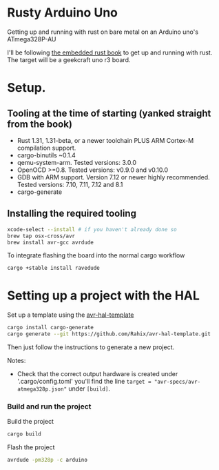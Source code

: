 # Rusty Arduino Uno

Getting up and running with rust on bare metal on an Arduino uno's ATmega328P-AU

I'll be following [the embedded rust book](https://docs.rust-embedded.org/book/intro/index.html) to get up and running with rust.  
The target will be a geekcraft uno r3 board.

# Setup.
## Tooling at the time of starting (yanked straight from the book)
- Rust 1.31, 1.31-beta, or a newer toolchain PLUS ARM Cortex-M compilation support.
- cargo-binutils ~0.1.4
- qemu-system-arm. Tested versions: 3.0.0
- OpenOCD >=0.8. Tested versions: v0.9.0 and v0.10.0
- GDB with ARM support. Version 7.12 or newer highly recommended. Tested versions: 7.10, 7.11, 7.12 and 8.1
- cargo-generate


## Installing the required tooling

```bash
xcode-select --install # if you haven't already done so
brew tap osx-cross/avr
brew install avr-gcc avrdude
```

To integrate flashing the board into the normal cargo workflow
```bash
cargo +stable install ravedude
```



# Setting up a project with the HAL

Set up a template using the [avr-hal-template](https://github.com/Rahix/avr-hal-template)
```bash
cargo install cargo-generate
cargo generate --git https://github.com/Rahix/avr-hal-template.git
```

Then just follow the instructions to generate a new project.

Notes:
- Check that the correct output hardware is created under '.cargo/config.toml' you'll find the line `target = "avr-specs/avr-atmega328p.json"` under `[build]`.

### Build and run the project

Build the project
```bash
cargo build
```

Flash the project
```bash
avrdude -pm328p -c arduino
```


<!-- # Setting up a project using the Peripheral Access Crates (PAC)
Following the instructions from the github page for the [avr-device](https://github.com/Rahix/avr-device), you'll need to find the name of your chip in their table.   
Then, add it to the `Cargo.toml` file in the `[dependencies]` section.
In this case it will be:

```bash
[dependencies.avr-device]
version = "0.5.4"
features = ["atmega328p"]
``` -->


